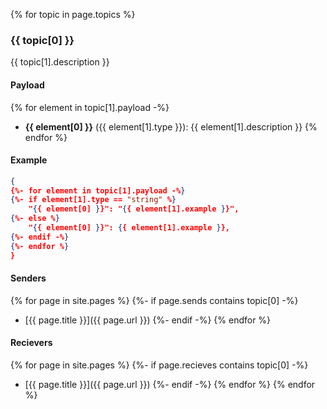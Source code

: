 {% for topic in page.topics %}

### {{ topic[0] }}

{{ topic[1].description }}

#### Payload

{% for element in topic[1].payload -%}
* **{{ element[0] }}** ({{ element[1].type }}): {{ element[1].description }}
{% endfor %}

#### Example

```json
{
{%- for element in topic[1].payload -%}
{%- if element[1].type == "string" %}
    "{{ element[0] }}": "{{ element[1].example }}",
{%- else %}
    "{{ element[0] }}": {{ element[1].example }},
{%- endif -%}
{%- endfor %}
}
```

#### Senders

{% for page in site.pages %}
{%- if page.sends contains topic[0] -%}
* [{{ page.title }}]({{ page.url }})
{%- endif -%}
{% endfor %}

#### Recievers

{% for page in site.pages %}
{%- if page.recieves contains topic[0] -%}
* [{{ page.title }}]({{ page.url }})
{%- endif -%}
{% endfor %}
{% endfor %}